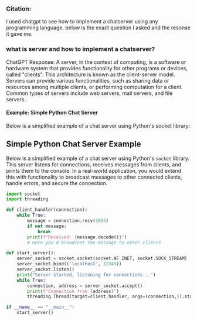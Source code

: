### Citation:
I used chatgpt to see how to implement a chatserver using any programming language. below is the exact question I asked and the resonse it gave me.

### what is server and how to implement a chatserver?
ChatGPT Response:
A server, in the context of computing, is a software or hardware system that provides functionality for other programs or devices, called "clients". This architecture is known as the client-server model. Servers can provide various functionalities, such as sharing data or resources among multiple clients, or performing computation for a client. Common types of servers include web servers, mail servers, and file servers.

#### Example: Simple Python Chat Server
Below is a simplified example of a chat server using Python's socket library:

 ## Simple Python Chat Server Example

Below is a simplified example of a chat server using Python's `socket` library. This server listens for connections, receives messages from clients, and prints them to the console. In a real-world application, you would extend this with functionality to broadcast messages to other connected clients, handle errors, and secure the connection.




```python
import socket
import threading

def client_handler(connection):
    while True:
        message = connection.recv(1024)
        if not message:
            break
        print(f"Received: {message.decode()}")
        # Here you'd broadcast the message to other clients

def start_server():
    server_socket = socket.socket(socket.AF_INET, socket.SOCK_STREAM)
    server_socket.bind(('localhost', 12345))
    server_socket.listen()
    print("Server started, listening for connections...")
    while True:
        connection, address = server_socket.accept()
        print(f"Connection from {address}")
        threading.Thread(target=client_handler, args=(connection,)).start()

if __name__ == "__main__":
    start_server()
